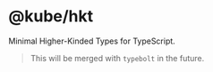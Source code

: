 # @kube/hkt

Minimal Higher-Kinded Types for TypeScript.

> This will be merged with `typebolt` in the future.
